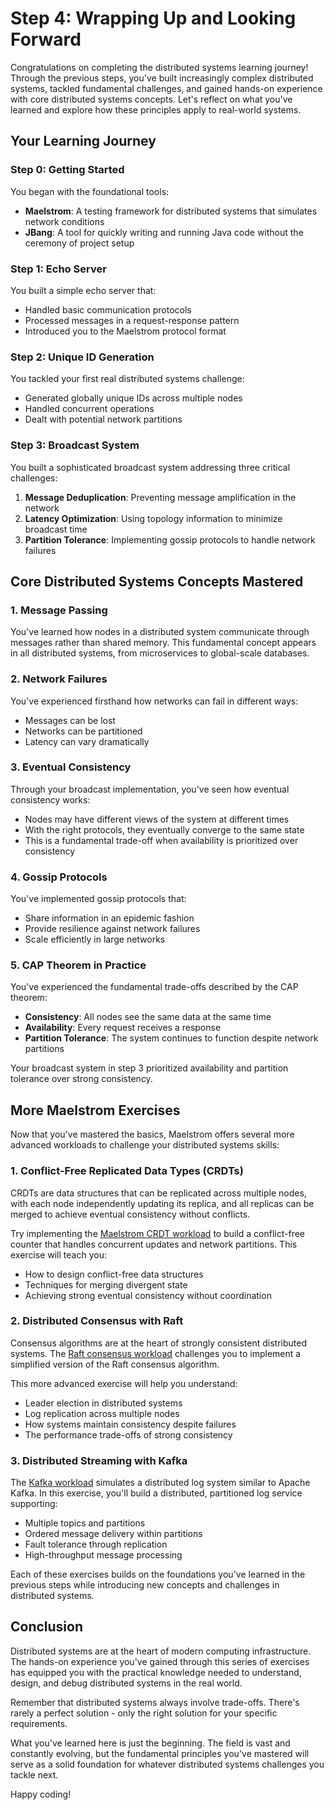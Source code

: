 # Step 4: Wrapping Up and Looking Forward

Congratulations on completing the distributed systems learning journey! Through the previous steps, you've built increasingly complex distributed systems, tackled fundamental challenges, and gained hands-on experience with core distributed systems concepts. Let's reflect on what you've learned and explore how these principles apply to real-world systems.

## Your Learning Journey

### Step 0: Getting Started
You began with the foundational tools:
- **Maelstrom**: A testing framework for distributed systems that simulates network conditions
- **JBang**: A tool for quickly writing and running Java code without the ceremony of project setup

### Step 1: Echo Server
You built a simple echo server that:
- Handled basic communication protocols
- Processed messages in a request-response pattern
- Introduced you to the Maelstrom protocol format

### Step 2: Unique ID Generation
You tackled your first real distributed systems challenge:
- Generated globally unique IDs across multiple nodes
- Handled concurrent operations
- Dealt with potential network partitions

### Step 3: Broadcast System
You built a sophisticated broadcast system addressing three critical challenges:
1. **Message Deduplication**: Preventing message amplification in the network
2. **Latency Optimization**: Using topology information to minimize broadcast time
3. **Partition Tolerance**: Implementing gossip protocols to handle network failures

## Core Distributed Systems Concepts Mastered

### 1. Message Passing
You've learned how nodes in a distributed system communicate through messages rather than shared memory. This fundamental concept appears in all distributed systems, from microservices to global-scale databases.

### 2. Network Failures
You've experienced firsthand how networks can fail in different ways:
- Messages can be lost
- Networks can be partitioned
- Latency can vary dramatically

### 3. Eventual Consistency
Through your broadcast implementation, you've seen how eventual consistency works:
- Nodes may have different views of the system at different times
- With the right protocols, they eventually converge to the same state
- This is a fundamental trade-off when availability is prioritized over consistency

### 4. Gossip Protocols
You've implemented gossip protocols that:
- Share information in an epidemic fashion
- Provide resilience against network failures
- Scale efficiently in large networks

### 5. CAP Theorem in Practice
You've experienced the fundamental trade-offs described by the CAP theorem:
- **Consistency**: All nodes see the same data at the same time
- **Availability**: Every request receives a response
- **Partition Tolerance**: The system continues to function despite network partitions

Your broadcast system in step 3 prioritized availability and partition tolerance over strong consistency.

## More Maelstrom Exercises

Now that you've mastered the basics, Maelstrom offers several more advanced workloads to challenge your distributed systems skills:

### 1. Conflict-Free Replicated Data Types (CRDTs)

CRDTs are data structures that can be replicated across multiple nodes, with each node independently updating its replica, and all replicas can be merged to achieve eventual consistency without conflicts.

Try implementing the [Maelstrom CRDT workload](https://github.com/jepsen-io/maelstrom/blob/main/doc/04-crdts/index.md) to build a conflict-free counter that handles concurrent updates and network partitions. This exercise will teach you:

- How to design conflict-free data structures
- Techniques for merging divergent state
- Achieving strong eventual consistency without coordination

### 2. Distributed Consensus with Raft

Consensus algorithms are at the heart of strongly consistent distributed systems. The [Raft consensus workload](https://github.com/jepsen-io/maelstrom/blob/main/doc/06-raft/index.md) challenges you to implement a simplified version of the Raft consensus algorithm.

This more advanced exercise will help you understand:

- Leader election in distributed systems
- Log replication across multiple nodes
- How systems maintain consistency despite failures
- The performance trade-offs of strong consistency

### 3. Distributed Streaming with Kafka

The [Kafka workload](https://github.com/jepsen-io/maelstrom/blob/main/doc/workloads.md#workload-kafka) simulates a distributed log system similar to Apache Kafka. In this exercise, you'll build a distributed, partitioned log service supporting:

- Multiple topics and partitions
- Ordered message delivery within partitions
- Fault tolerance through replication
- High-throughput message processing

Each of these exercises builds on the foundations you've learned in the previous steps while introducing new concepts and challenges in distributed systems.

## Conclusion

Distributed systems are at the heart of modern computing infrastructure. The hands-on experience you've gained through this series of exercises has equipped you with the practical knowledge needed to understand, design, and debug distributed systems in the real world.

Remember that distributed systems always involve trade-offs. There's rarely a perfect solution - only the right solution for your specific requirements.

What you've learned here is just the beginning. The field is vast and constantly evolving, but the fundamental principles you've mastered will serve as a solid foundation for whatever distributed systems challenges you tackle next.

Happy coding!
